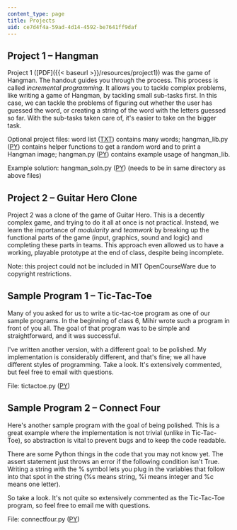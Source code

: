 ```yaml
---
content_type: page
title: Projects
uid: ce7d4f4a-59ad-4d14-4592-be7641ff9daf
---
```


Project 1 – Hangman
-------------------

Project 1 ([PDF]({{< baseurl >}}/resources/project1)) was the game of Hangman. The handout guides you through the process. This process is called _incremental programming_. It allows you to tackle complex problems, like writing a game of Hangman, by tackling small sub-tasks first. In this case, we can tackle the problems of figuring out whether the user has guessed the word, or creating a string of the word with the letters guessed so far. With the sub-tasks taken care of, it's easier to take on the bigger task.

Optional project files: word list ([TXT](/courses/electrical-engineering-and-computer-science/6-189-a-gentle-introduction-to-programming-using-python-january-iap-2008/projects/word_list.txt)) contains many words; hangman\_lib.py ([PY](/courses/electrical-engineering-and-computer-science/6-189-a-gentle-introduction-to-programming-using-python-january-iap-2008/projects/hangman_lib.py)) contains helper functions to get a random word and to print a Hangman image; hangman.py ([PY](/courses/electrical-engineering-and-computer-science/6-189-a-gentle-introduction-to-programming-using-python-january-iap-2008/projects/hangman.py)) contains example usage of hangman\_lib.

Example solution: hangman\_soln.py ([PY](/courses/electrical-engineering-and-computer-science/6-189-a-gentle-introduction-to-programming-using-python-january-iap-2008/projects/hangman_soln.py)) (needs to be in same directory as above files)

Project 2 – Guitar Hero Clone
-----------------------------

Project 2 was a clone of the game of Guitar Hero. This is a decently complex game, and trying to do it all at once is not practical. Instead, we learn the importance of _modularity_ and _teamwork_ by breaking up the functional parts of the game (input, graphics, sound and logic) and completing these parts in teams. This approach even allowed us to have a working, playable prototype at the end of class, despite being incomplete.

Note: this project could not be included in MIT OpenCourseWare due to copyright restrictions.

Sample Program 1 – Tic-Tac-Toe
------------------------------

Many of you asked for us to write a tic-tac-toe program as one of our sample programs. In the beginning of class 6, Mihir wrote such a program in front of you all. The goal of that program was to be simple and straightforward, and it was successful.

I've written another version, with a different goal: to be polished. My implementation is considerably different, and that's fine; we all have different styles of programming. Take a look. It's extensively commented, but feel free to email with questions.

File: tictactoe.py ([PY](/courses/electrical-engineering-and-computer-science/6-189-a-gentle-introduction-to-programming-using-python-january-iap-2008/projects/tictactoe.py))

Sample Program 2 – Connect Four
-------------------------------

Here's another sample program with the goal of being polished. This is a great example where the implementation is not trivial (unlike in Tic-Tac-Toe), so abstraction is vital to prevent bugs and to keep the code readable.

There are some Python things in the code that you may not know yet. The assert statement just throws an error if the following condition isn't True. Writing a string with the % symbol lets you plug in the variables that follow into that spot in the string (%s means string, %i means integer and %c means one letter).

So take a look. It's not quite so extensively commented as the Tic-Tac-Toe program, so feel free to email me with questions.

File: connectfour.py ([PY](/courses/electrical-engineering-and-computer-science/6-189-a-gentle-introduction-to-programming-using-python-january-iap-2008/projects/connectfour.py))